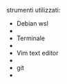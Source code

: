 strumenti utilizzati:
<ul>
<li>Debian wsl<li>
<li>Terminale<li>
<li>Vim text editor<li>
<li>git<li>
<ul>

